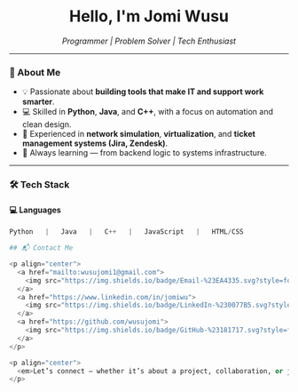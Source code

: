 
<h1 align="center">Hello, I'm Jomi Wusu</h1>

<p align="center">
  <em> Programmer |  Problem Solver |  Tech Enthusiast</em>
</p>

---

### 🧩 About Me
- 💡 Passionate about **building tools that make IT and support work smarter**.  
- 💻 Skilled in **Python**, **Java**, and **C++**, with a focus on automation and clean design.  
- 🧰 Experienced in **network simulation**, **virtualization**, and **ticket management systems (Jira, Zendesk)**.  
- 🚀 Always learning — from backend logic to systems infrastructure.

---

### 🛠️ Tech Stack

#### 💻 Languages
```python
Python   |   Java   |   C++   |   JavaScript   |   HTML/CSS

## 📬 Contact Me

<p align="center">
  <a href="mailto:wusujomi1@gmail.com">
    <img src="https://img.shields.io/badge/Email-%23EA4335.svg?style=for-the-badge&logo=gmail&logoColor=white" alt="Email"/>
  </a>
  <a href="https://www.linkedin.com/in/jomiwu">
    <img src="https://img.shields.io/badge/LinkedIn-%230077B5.svg?style=for-the-badge&logo=linkedin&logoColor=white" alt="LinkedIn"/>
  </a>
  <a href="https://github.com/wusujomi">
    <img src="https://img.shields.io/badge/GitHub-%23181717.svg?style=for-the-badge&logo=github&logoColor=white" alt="GitHub"/>
  </a>
</p>

<p align="center">
  <em>Let’s connect — whether it’s about a project, collaboration, or just to talk tech!</em>
</p>
